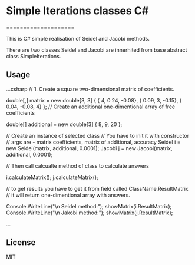 # Simple Iterations classes C#
====================

This is C# simple realisation of Seidel and Jacobi methods.  

There are two classes Seidel and Jacobi are innerhited from base abstract class SimpleIterations.

## Usage


...csharp
// 1. Create a square two-dimensional matrix of coefficients.

double[,] matrix = new double[3, 3] {
  { 4, 0.24, -0.08}, 
  { 0.09, 3, -0.15}, 
  { 0.04, -0.08, 4}
};
// Create an additional one-dimentional array of free coefficients

double[] additional = new double[3] {
  8, 
  9, 
  20
};

// Create an instance of selected class 
// You have to init it with constructor 
// args are - matrix coefficients, matrix of additional, accuracy
Seidel i = new Seidel(matrix, additional, 0.0001);
Jacobi j = new Jacobi(matrix, additional, 0.0001);

// Then call calcualte method of class to calculate answers

i.calculateMatrix();
j.calculateMatrix();

// to get results you have to get it from field called ClassName.ResultMatrix
// it will return one-dimentional array with answers.

Console.WriteLine("\n Seidel method:");
showMatrix(i.ResultMatrix);
Console.WriteLine("\n Jakobi method:");
showMatrix(j.ResultMatrix);

...

## License

MIT 